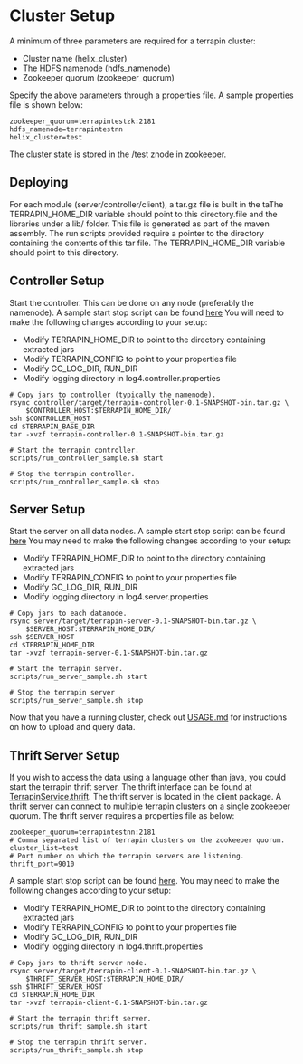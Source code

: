 # Cluster Setup

A minimum of three parameters are required for a terrapin cluster:
  - Cluster name (helix_cluster)
  - The HDFS namenode (hdfs_namenode)
  - Zookeeper quorum (zookeeper_quorum)

Specify the above parameters through a properties file. A sample
properties file is shown below:

```
zookeeper_quorum=terrapintestzk:2181
hdfs_namenode=terrapintestnn
helix_cluster=test
```

The cluster state is stored in the /test znode in zookeeper.

## Deploying

For each module (server/controller/client), a tar.gz file is built
in the taThe TERRAPIN_HOME_DIR variable should point to this
directory.file and the libraries under a lib/ folder.
This file is generated as part of the maven assembly. The run scripts
provided require a pointer to the directory containing the contents
of this tar file. The TERRAPIN_HOME_DIR variable should point to this
directory.

## Controller Setup

Start the controller. This can be done on any node (preferably the
namenode). A sample start stop script can be found [here](../controller/src/main/scripts/run_controller_sample.sh)
You will need to make the following changes according to your setup:
  - Modify TERRAPIN_HOME_DIR to point to the directory containing extracted jars
  - Modify TERRAPIN_CONFIG to point to your properties file 
  - Modify GC_LOG_DIR, RUN_DIR
  - Modify logging directory in log4.controller.properties

```
# Copy jars to controller (typically the namenode).
rsync controller/target/terrapin-controller-0.1-SNAPSHOT-bin.tar.gz \
    $CONTROLLER_HOST:$TERRAPIN_HOME_DIR/
ssh $CONTROLLER_HOST
cd $TERRAPIN_BASE_DIR
tar -xvzf terrapin-controller-0.1-SNAPSHOT-bin.tar.gz

# Start the terrapin controller.
scripts/run_controller_sample.sh start

# Stop the terrapin controller.
scripts/run_controller_sample.sh stop 
```

## Server Setup

Start the server on all data nodes. A sample start stop
script can be found [here](../server/src/main/scripts/run_server_sample.sh)
You may need to make the following changes according to your setup:
  - Modify TERRAPIN_HOME_DIR to point to the directory containing extracted jars
  - Modify TERRAPIN_CONFIG to point to your properties file 
  - Modify GC_LOG_DIR, RUN_DIR
  - Modify logging directory in log4.server.properties

```
# Copy jars to each datanode.
rsync server/target/terrapin-server-0.1-SNAPSHOT-bin.tar.gz \
    $SERVER_HOST:$TERRAPIN_HOME_DIR/
ssh $SERVER_HOST
cd $TERRAPIN_HOME_DIR
tar -xvzf terrapin-server-0.1-SNAPSHOT-bin.tar.gz

# Start the terrapin server.
scripts/run_server_sample.sh start

# Stop the terrapin server
scripts/run_server_sample.sh stop
```

Now that you have a running cluster, check out [USAGE.md](USAGE.md)
for instructions on how to upload and query data.

## Thrift Server Setup

If you wish to access the data using a language other than java,
you could start the terrapin thrift server. The thrift interface can
be found at [TerrapinService.thrift](../core/src/main/thrift/TerrapinService.thrift). The thrift server is located
in the client package. A thrift server can connect to multiple
terrapin clusters on a single zookeeper quorum. The thrift server requires
a properties file as below:

```
zookeeper_quorum=terrapintestnn:2181
# Comma separated list of terrapin clusters on the zookeeper quorum.
cluster_list=test
# Port number on which the terrapin servers are listening.
thrift_port=9010
```

A sample start stop script can be found [here](../client/src/main/scripts/run_thrift_sample.sh).
You may need to make the following changes according to your setup:
  - Modify TERRAPIN_HOME_DIR to point to the directory containing extracted jars
  - Modify TERRAPIN_CONFIG to point to your properties file 
  - Modify GC_LOG_DIR, RUN_DIR
  - Modify logging directory in log4.thrift.properties

```
# Copy jars to thrift server node.
rsync server/target/terrapin-client-0.1-SNAPSHOT-bin.tar.gz \
    $THRIFT_SERVER_HOST:$TERRAPIN_HOME_DIR/
ssh $THRIFT_SERVER_HOST
cd $TERRAPIN_HOME_DIR
tar -xvzf terrapin-client-0.1-SNAPSHOT-bin.tar.gz

# Start the terrapin thrift server.
scripts/run_thrift_sample.sh start

# Stop the terrapin thrift server.
scripts/run_thrift_sample.sh stop
```
